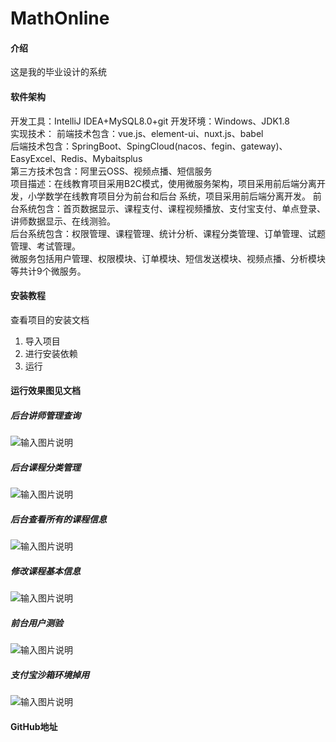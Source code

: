 # MathOnline

#### 介绍
这是我的毕业设计的系统

#### 软件架构
开发工具：IntelliJ IDEA+MySQL8.0+git 开发环境：Windows、JDK1.8  
实现技术： 
前端技术包含：vue.js、element-ui、nuxt.js、babel   
后端技术包含：SpringBoot、SpingCloud(nacos、fegin、gateway)、EasyExcel、Redis、Mybaitsplus  
第三方技术包含：阿里云OSS、视频点播、短信服务  
项目描述：在线教育项目采用B2C模式，使用微服务架构，项目采用前后端分离开发，小学数学在线教育项目分为前台和后台 系统，项目采用前后端分离开发。 前台系统包含：首页数据显示、课程支付、课程视频播放、支付宝支付、单点登录、讲师数据显示、在线测验。  
后台系统包含：权限管理、课程管理、统计分析、课程分类管理、订单管理、试题管理、考试管理。  
微服务包括用户管理、权限模块、订单模块、短信发送模块、视频点播、分析模块等共计9个微服务。


#### 安装教程
查看项目的安装文档
1.  导入项目
2.  进行安装依赖
3.  运行

#### 运行效果图见文档
##### 后台讲师管理查询
![输入图片说明](https://images.gitee.com/uploads/images/2021/0328/223159_0666783b_7347710.png "屏幕截图.png")
##### 后台课程分类管理
![输入图片说明](https://images.gitee.com/uploads/images/2021/0328/223314_e5b8cde6_7347710.png "屏幕截图.png")
##### 后台查看所有的课程信息
![输入图片说明](https://images.gitee.com/uploads/images/2021/0328/223334_dedbc002_7347710.png "屏幕截图.png")
##### 修改课程基本信息
![输入图片说明](https://images.gitee.com/uploads/images/2021/0328/223405_b8668dd3_7347710.png "屏幕截图.png")
##### 前台用户测验
![输入图片说明](https://images.gitee.com/uploads/images/2021/0328/223441_46bca218_7347710.png "屏幕截图.png")
##### 支付宝沙箱环境掉用
![输入图片说明](https://images.gitee.com/uploads/images/2021/0328/223655_31d2240e_7347710.png "屏幕截图.png")
#### GitHub地址

